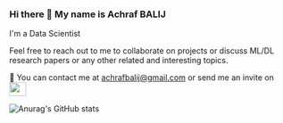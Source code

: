 ### Hi there 👋 My name is Achraf BALIJ 

I'm a Data Scientist

Feel free to reach out to me to collaborate on projects or discuss ML/DL research papers or any other related and interesting topics.

 💬 You can contact me at [achrafbalij@gmail.com](mailto:achrafbalij@gmail.com) or send me an invite on &nbsp; <a href="https://www.linkedin.com/in/achrafbalij/" target="_blank" rel="noreferrer"><img src="https://raw.githubusercontent.com/danielcranney/readme-generator/main/public/icons/socials/linkedin.svg" width="30" height="25" /></a>

![Anurag's GitHub stats](https://github-readme-stats.vercel.app/api?username=achrafbalij&count_private=false)

